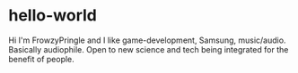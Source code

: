 # hello-world

Hi I'm FrowzyPringle and I like game-development, Samsung, music/audio. Basically audiophile.
Open to new science and tech being integrated for the benefit of people.
